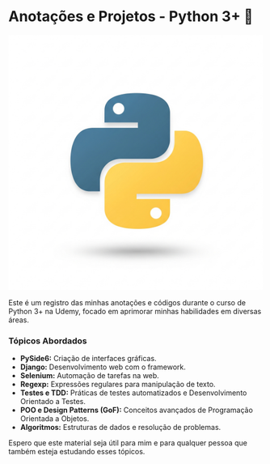 # Anotações e Projetos - Python 3+ 🐍

![Logo do Python](assets/python_logo.png)

Este é um registro das minhas anotações e códigos durante o curso de Python 3+ na Udemy, focado em aprimorar minhas habilidades em diversas áreas.

### Tópicos Abordados

-   **PySide6:** Criação de interfaces gráficas.
-   **Django:** Desenvolvimento web com o framework.
-   **Selenium:** Automação de tarefas na web.
-   **Regexp:** Expressões regulares para manipulação de texto.
-   **Testes e TDD:** Práticas de testes automatizados e Desenvolvimento Orientado a Testes.
-   **POO e Design Patterns (GoF):** Conceitos avançados de Programação Orientada a Objetos.
-   **Algoritmos:** Estruturas de dados e resolução de problemas.

Espero que este material seja útil para mim e para qualquer pessoa que também esteja estudando esses tópicos.
